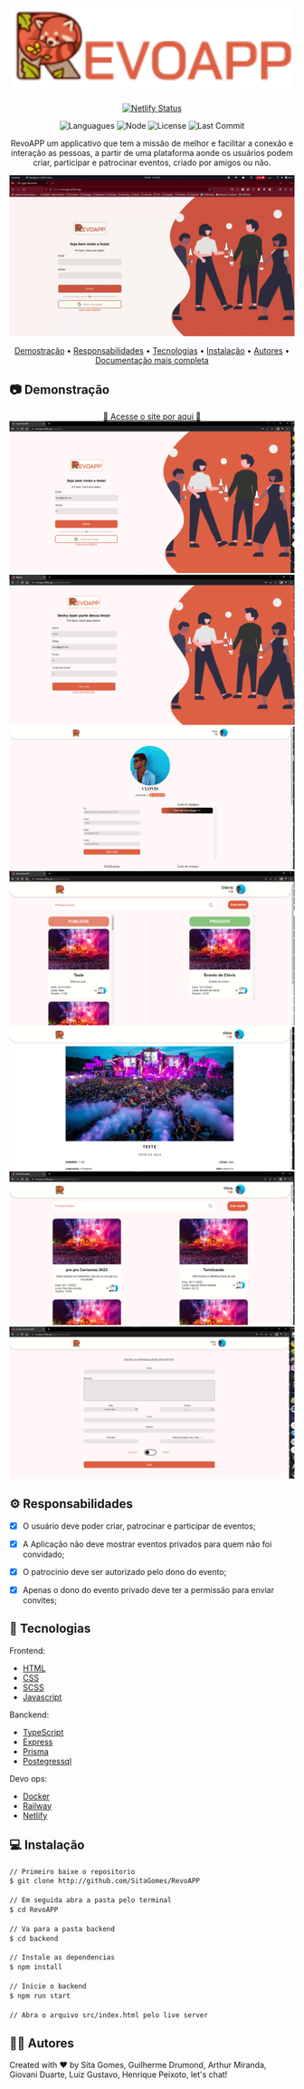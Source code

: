 <div align=center>
    <img src="assets/Figma/Logo.png" width="500px" >
</div>

<div align=center> 

[![Netlify Status](https://api.netlify.com/api/v1/badges/d1bbc138-595e-4f2c-abc4-79fb90044bdf/deploy-status)](https://app.netlify.com/sites/revoapp/deploys)
	
<img alt="Languagues" src="https://img.shields.io/github/languages/count/SitaGomes/RevoAPP" />
<img alt="Node" src="https://img.shields.io/node/v/npm" />
<img alt="License" src="https://img.shields.io/badge/license-MIT-brightgreen" />
<img alt="Last Commit" src="https://img.shields.io/github/last-commit/SitaGomes/RevoAPP"/>

</div>

<p align=center>
    RevoAPP um applicativo que tem a missão de melhor e facilitar a conexão e interação as pessoas, a partir de uma plataforma aonde os usuários podem criar, participar e patrocinar eventos, criado por amigos ou não.
</p>


![RevoAPP GIF](docs/video/RevoAPP.gif)


<p align="center">
 <a href="#camera-demonstração">Demostração</a> •
 <a href="#gear-responsabilidades">Responsabilidades</a> •
 <a href="#electric_plug-tecnologias">Tecnologias</a> •
 <a href="#computer-instalação">Instalação</a> •
 <a href="#raising_hand_man-autores">Autores</a> •
 <a href="https://github.com/SitaGomes/RevoAPP/blob/master/docs/relatorio_final.md">Documentação mais completa</a> 
</p>

## :camera: Demonstração

<div align=center>
	<a href="https://revoapp.netlify.app/" target="_blank">🚀 Acesse o site por aqui 🚀</a>
</div>


<div align=center>
    <img src="docs/imagens/login.png">
    <img src="docs/imagens/cadastro.png">
    <img src="docs/imagens/usuario.png">
    <img src="docs/imagens/home.png">
    <img src="docs/imagens/evento.png">
    <img src="docs/imagens/pesquisar.png">
    <img src="docs/imagens/criarEvento.png">
</div>

## :gear: Responsabilidades
- [X] O usuário deve poder criar, patrocinar e participar de eventos;
- [X] A Aplicação não deve mostrar eventos privados para quem não foi convidado;
- [X] O patrocinio deve ser autorizado pelo dono do evento; 
- [X] Apenas o dono do evento privado deve ter a permissão para enviar convites;


## :electric_plug: Tecnologias
Frontend:
* [HTML](https://developer.mozilla.org/pt-BR/docs/Web/HTML)
* [CSS](https://developer.mozilla.org/pt-BR/docs/Web/CSS)
* [SCSS](https://sass-lang.com/)
* [Javascript](https://developer.mozilla.org/pt-BR/docs/Web/JavaScript)

Banckend:
* [TypeScript](https://www.typescriptlang.org/)
* [Express](https://expressjs.com/)
* [Prisma](https://www.prisma.io/)
* [Postegressql](https://www.postgresql.org/)

Devo ops:
* [Docker](https://www.docker.com/)
* [Railway](https://railway.app/)
* [Netlify](https://www.netlify.com/)

## :computer: Instalação
```bash
// Primeiro baixe o repositorio
$ git clone http://github.com/SitaGomes/RevoAPP

// Em seguida abra a pasta pelo terminal
$ cd RevoAPP

// Va para a pasta backend
$ cd backend

// Instale as dependencias
$ npm install

// Inicie o backend
$ npm run start

// Abra o arquivo src/index.html pelo live server

```

## :raising_hand_man: Autores

Created with ♥ by Sita Gomes, Guilherme Drumond, Arthur Miranda, Giovani Duarte, Luiz Gustavo, Henrique Peixoto, let's chat!


